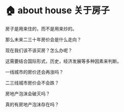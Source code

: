 # 🏠 about house 关于房子

房子是用来住的，而不是用来炒的。

那么未来二三十年房价会是什么走向？

现在我们该不该买房？怎么办呢？

这需要结合国际形式，历史，经济发展等多种因素来判断。

一线城市的房价还会再涨吗？

二三线城市房价会不会跌？

房地产泡沫会破灭吗？

真的有房地产泡沫存在吗？

